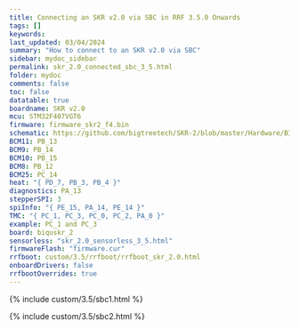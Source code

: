 ```yaml
---
title: Connecting an SKR v2.0 via SBC in RRF 3.5.0 Onwards
tags: []
keywords: 
last_updated: 03/04/2024
summary: "How to connect to an SKR v2.0 via SBC"
sidebar: mydoc_sidebar
permalink: skr_2.0_connected_sbc_3_5.html
folder: mydoc
comments: false
toc: false
datatable: true
boardname: SKR v2.0
mcu: STM32F407VGT6
firmware: firmware_skr2_f4.bin
schematic: https://github.com/bigtreetech/SKR-2/blob/master/Hardware/BIGTREETECH%20SKR%202-Pin.pdf
BCM11: PB_13
BCM9: PB_14
BCM10: PB_15
BCM8: PB_12
BCM25: PC_14
heat: "{ PD_7, PB_3, PB_4 }"
diagnostics: PA_13
stepperSPI: 3
spiInfo: "{ PE_15, PA_14, PE_14 }"
TMC: "{ PC_1, PC_3, PC_0, PC_2, PA_0 }"
example: PC_1 and PC_3
board: biquskr_2
sensorless: "skr_2.0_sensorless_3_5.html"
firmwareFlash: "firmware.cur"
rrfboot: custom/3.5/rrfboot/rrfboot_skr_2.0.html
onboardDrivers: false
rrfbootOverrides: true
---
```


{% include custom/3.5/sbc1.html %}

{% include custom/3.5/sbc2.html %}
